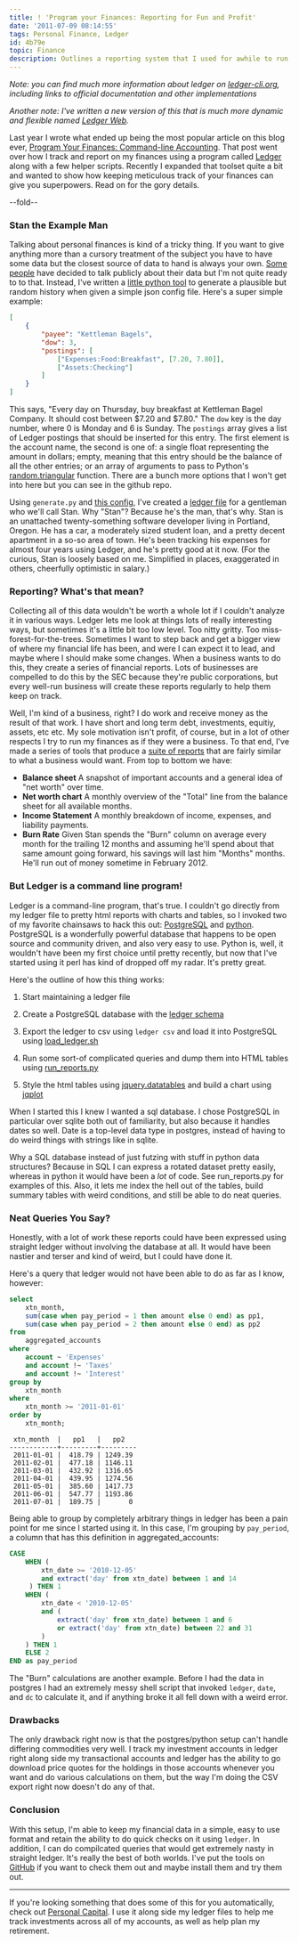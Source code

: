 ```yaml
---
title: ! 'Program your Finances: Reporting for Fun and Profit'
date: '2011-07-09 08:14:55'
tags: Personal Finance, Ledger
id: 4b79e
topic: Finance
description: Outlines a reporting system that I used for awhile to run queries against my ledger data that I couldn't with the native ledger program. Also introduces a small tool for generating realistic sample ledger data.
---
```


[Ledger]: http://ledger-cli.org
[getrichslowly]: http://www.getrichslowly.org
[consumerismcommentary]: http://www.consumerismcommentary.com/category/monthly-update/
[ledger-tools]: https://github.com/peterkeen/Ledger-Tools-Demo/
[ledger-tools-generate]: https://github.com/peterkeen/Ledger-Tools-Demo/blob/master/generate.py
[ledger-tools-stan-json]: https://github.com/peterkeen/Ledger-Tools-Demo/blob/master/stan.json
[ledger-tools-stan]: https://github.com/peterkeen/Ledger-Tools-Demo/blob/master/stan.txt
[ledger-tools-run-report]: https://github.com/peterkeen/Ledger-Tools-Demo/blob/master/run_reports.py
[ledger-tools-load]: https://github.com/peterkeen/Ledger-Tools-Demo/blob/master/load_ledger.sh
[ledger-tools-schema]: https://github.com/peterkeen/Ledger-Tools-Demo/blob/master/ledger-schema.sql
[python-random-triangular]: http://docs.python.org/library/random.html#random.triangular
[report-example]: /stan-demo-report.html
[PostgreSQL]: http://www.postgresql.org/
[Python]: http://www.python.org/
[jquery.datatables]: http://www.datatables.net/
[jqplot]: http://www.jqplot.com/

*Note: you can find much more information about ledger on [ledger-cli.org](http://ledger-cli.org), including links to official documentation and other implementations*

*Another note: I've written a new version of this that is much more dynamic and flexible named [Ledger Web](/a-robust-reporting-system-for-ledger).*

Last year I wrote what ended up being the most popular article on this blog ever, [Program Your Finances: Command-line Accounting](/keeping-finances-with-ledger). That post went over how I track and report on my finances using a program called [Ledger](http://www.ledger-cli.org) along with a few helper scripts. Recently I expanded that toolset quite a bit and wanted to show how keeping meticulous track of your finances can give you superpowers. Read on for the gory details.

--fold--

### Stan the Example Man

Talking about personal finances is kind of a tricky thing. If you want to give anything more than a cursory treatment of the subject you have to have some data but the closest source of data to hand is always your own. [Some][getrichslowly] [people][consumerismcommentary] have decided to talk publicly about their data but I'm not quite ready to to that. Instead, I've written a [little python tool][ledger-tools-generate] to generate a plausible but random history when given a simple json config file. Here's a super simple example: 

```json
[
    {
        "payee": "Kettleman Bagels",
        "dow": 3,
        "postings": [
            ["Expenses:Food:Breakfast", [7.20, 7.80]],
            ["Assets:Checking"]
        ]
    }
]
```

This says, "Every day on Thursday, buy breakfast at Kettleman Bagel Company. It should cost between $7.20 and $7.80." The `dow` key is the day number, where 0 is Monday and 6 is Sunday. The `postings` array gives a list of Ledger postings that should be inserted for this entry. The first element is the account name, the second is one of: a single float representing the amount in dollars; empty, meaning that this entry should be the balance of all the other entries; or an array of arguments to pass to Python's [random.triangular][python-random-triangular] function. There are a bunch more options that I won't get into here but you can see in the github repo.

Using `generate.py` and [this config][ledger-tools-stan-json], I've created a [ledger file][ledger-tools-stan] for a gentleman who we'll call Stan. Why "Stan"? Because he's the man, that's why. Stan is an unattached twenty-something software developer living in Portland, Oregon. He has a car, a moderately sized student loan, and a pretty decent apartment in a so-so area of town. He's been tracking his expenses for almost four years using Ledger, and he's pretty good at it now. (For the curious, Stan is loosely based on me. Simplified in places, exaggerated in others, cheerfully optimistic in salary.)

### Reporting? What's that mean?

Collecting all of this data wouldn't be worth a whole lot if I couldn't analyze it in various ways. Ledger lets me look at things lots of really interesting ways, but sometimes it's a little bit too low level. Too nitty gritty. Too miss-forest-for-the-trees. Sometimes I want to step back and get a bigger view of where my financial life has been, and were I can expect it to lead, and maybe where I should make some changes. When a business wants to do this, they create a series of financial reports. Lots of businesses are compelled to do this by the SEC because they're public corporations, but every well-run business will create these reports regularly to help them keep on track.

Well, I'm kind of a business, right? I do work and receive money as the result of that work. I have short and long term debt, investments, equitiy, assets, etc etc. My sole motivation isn't profit, of course, but in a lot of other respects I try to run my finances as if they were a business. To that end, I've made a series of tools that produce a [suite of reports][report-example] that are fairly similar to what a business would want. From top to bottom we have:

- **Balance sheet** A snapshot of important accounts and a general idea of "net worth" over time. 
- **Net worth chart** A monthly overview of the "Total" line from the balance sheet for all available months.
- **Income Statement** A monthly breakdown of income, expenses, and liability payments. 
- **Burn Rate** Given Stan spends the "Burn" column on average every month for the trailing 12 months and assuming he'll spend about that same amount going forward, his savings will last him "Months" months. He'll run out of money sometime in February 2012.

### But Ledger is a command line program!

Ledger is a command-line program, that's true. I couldn't go directly from my ledger file to pretty html reports with charts and tables, so I invoked two of my favorite chainsaws to hack this out: [PostgreSQL][] and [python][]. PostgreSQL is a wonderfully powerful database that happens to be open source and community driven, and also very easy to use. Python is, well, it wouldn't have been my first choice until pretty recently, but now that I've started using it perl has kind of dropped off my radar. It's pretty great.

Here's the outline of how this thing works:
 1. Start maintaining a ledger file
 1. Create a PostgreSQL database with the [ledger schema][ledger-tools-schema]

 1. Export the ledger to csv using `ledger csv` and load it into PostgreSQL using [load_ledger.sh][ledger-tools-load]
 1. Run some sort-of complicated queries and dump them into HTML tables using [run_reports.py][ledger-tools-run-report]
 1. Style the html tables using [jquery.datatables][] and build a chart using [jqplot][] 

When I started this I knew I wanted a sql database. I chose PostgreSQL in particular over sqlite both out of familiarity, but also because it handles dates so well. Date is a top-level data type in postgres, instead of having to do weird things with strings like in sqlite.

Why a SQL database instead of just futzing with stuff in python data structures? Because in SQL I can express a rotated dataset pretty easily, whereas in python it would have been a *lot* of code. See run_reports.py for examples of this. Also, it lets me index the hell out of the tables, build summary tables with weird conditions, and still be able to do neat queries.

### Neat Queries You Say?

Honestly, with a lot of work these reports could have been expressed using straight ledger without involving the database at all. It would have been nastier and terser and kind of weird, but I could have done it.

Here's a query that ledger would not have been able to do as far as I know, however:

```sql
select
    xtn_month,
    sum(case when pay_period = 1 then amount else 0 end) as pp1,
    sum(case when pay_period = 2 then amount else 0 end) as pp2
from
    aggregated_accounts
where
    account ~ 'Expenses'
    and account !~ 'Taxes'
    and account !~ 'Interest'
group by
    xtn_month
where
    xtn_month >= '2011-01-01'
order by
    xtn_month;
```


```text
 xtn_month  |   pp1   |   pp2   
------------+---------+---------
 2011-01-01 |  418.79 | 1249.39
 2011-02-01 |  477.18 | 1146.11
 2011-03-01 |  432.92 | 1316.65
 2011-04-01 |  439.95 | 1274.56
 2011-05-01 |  385.60 | 1417.73
 2011-06-01 |  547.77 | 1193.86
 2011-07-01 |  189.75 |       0
```
    
Being able to group by completely arbitrary things in ledger has been a pain point for me since I started using it. In this case, I'm grouping by `pay_period`, a column that has this definition in aggregated_accounts:

```sql
CASE
    WHEN (
        xtn_date >= '2010-12-05'
        and extract('day' from xtn_date) between 1 and 14
     ) THEN 1
    WHEN (
        xtn_date < '2010-12-05'
        and (
            extract('day' from xtn_date) between 1 and 6
            or extract('day' from xtn_date) between 22 and 31
        )
    ) THEN 1
    ELSE 2
END as pay_period
```
    
The "Burn" calculations are another example. Before I had the data in postgres I had an extremely messy shell script that invoked `ledger`, `date`, and `dc` to calculate it, and if anything broke it all fell down with a weird error.

### Drawbacks

The only drawback right now is that the postgres/python setup can't handle differing commodities very well. I track my investment accounts in ledger right along side my transactional accounts and ledger has the ability to go download price quotes for the holdings in those accounts whenever you want and do various calculations on them, but the way I'm doing the CSV export right now doesn't do any of that.

### Conclusion

With this setup, I'm able to keep my financial data in a simple, easy to use format and retain the ability to do quick checks on it using `ledger`. In addition, I can do compilcated queries that would get extremely nasty in straight ledger. It's really the best of both worlds. I've put the tools on [GitHub][ledger-tools] if you want to check them out and maybe install them and try them out.


---

If you're looking something that does some of this for you automatically, check out <a href="https://track.flexlinkspro.com/a.ashx?foid=1103501.2107475&foc=1&fot=9999&fos=1" rel="nofollow" target="_blank" >Personal Capital</a>. I use it along side my ledger files to help me track investments across all of my accounts, as well as help plan my retirement.

<img src="https://track.flexlinkspro.com/i.ashx?foid=1103501.2107475&fot=9999&foc=1&fos=1" border="0" width="0" height="0" style="opacity: 0;"/>
